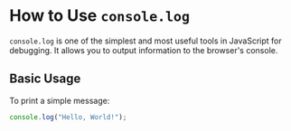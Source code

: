 # How to Use `console.log`

`console.log` is one of the simplest and most useful tools in JavaScript for debugging. It allows you to output information to the browser's console.

## Basic Usage

To print a simple message:

```javascript
console.log("Hello, World!");
```
